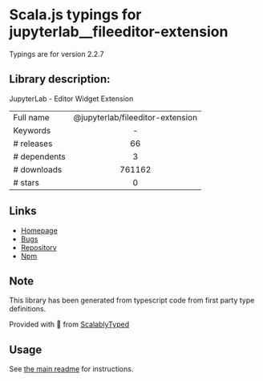 
# Scala.js typings for jupyterlab__fileeditor-extension

Typings are for version 2.2.7

## Library description:
JupyterLab - Editor Widget Extension

|                    |                 |
| ------------------ | :-------------: |
| Full name          | @jupyterlab/fileeditor-extension |
| Keywords           | - |
| # releases         | 66 |
| # dependents       | 3 |
| # downloads        | 761162 |
| # stars            | 0 |

## Links
- [Homepage](https://github.com/jupyterlab/jupyterlab)
- [Bugs](https://github.com/jupyterlab/jupyterlab/issues)
- [Repository](https://github.com/jupyterlab/jupyterlab)
- [Npm](https://www.npmjs.com/package/%40jupyterlab%2Ffileeditor-extension)
    


## Note
This library has been generated from typescript code from first party type definitions.

Provided with :purple_heart: from [ScalablyTyped](https://github.com/oyvindberg/ScalablyTyped)

## Usage
See [the main readme](../../readme.md) for instructions.


